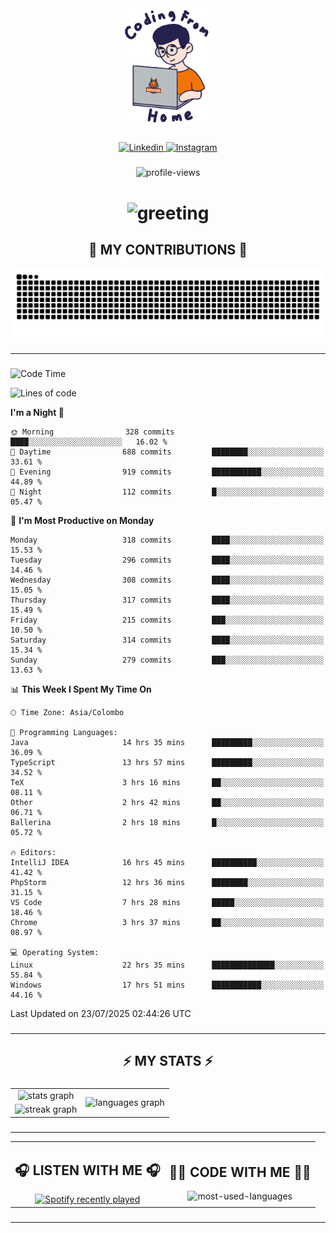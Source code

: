 <div align="center">
    <img width="150" src="./assets/top.gif" alt="top-image"/>
</div>

###    

<div align="center">
    <a href="https://www.linkedin.com/in/nureka-rodrigo/" target="_blank">
        <img src="https://user-images.githubusercontent.com/74038190/235294012-0a55e343-37ad-4b0f-924f-c8431d9d2483.gif" width="50px" alt="Linkedin"/>
    </a>
    <a href="https://www.instagram.com/nureka_rodrigo/" target="_blank">
        <img src="https://user-images.githubusercontent.com/74038190/235294013-a33e5c43-a01c-43f6-b44d-a406d8b4ab75.gif" width="50px"  alt="Instagram"/>
    </a>
</div>

###    

<div align="center">
    <img src="https://komarev.com/ghpvc/?username=nureka-rodrigo&color=blue" alt="profile-views"/>
</div> 

###    

<h1 align="center">
    <img src="https://readme-typing-svg.herokuapp.com/?font=Righteous&size=35&center=true&vCenter=true&width=500&height=70&duration=4000&lines=Hi+There!+👋;+I'm+Nureka+Rodrigo!;" alt="greeting"/>
</h1> 

###

<h2 align="center">🐍 MY CONTRIBUTIONS 🐍</h2>

<div align="center">
    <img alt="snake eating my contributions" src="https://raw.githubusercontent.com/nureka-rodrigo/nureka-rodrigo/output/github-contribution-grid-snake.svg"/>
</div> 

###

<hr/>

###

<!--START_SECTION:waka-->
![Code Time](http://img.shields.io/badge/Code%20Time-1%2C558%20hrs%2032%20mins-blue)

![Lines of code](https://img.shields.io/badge/From%20Hello%20World%20I%27ve%20Written-553.6%20thousand%20lines%20of%20code-blue)

**I'm a Night 🦉** 

```text
🌞 Morning                328 commits         ████░░░░░░░░░░░░░░░░░░░░░   16.02 % 
🌆 Daytime                688 commits         ████████░░░░░░░░░░░░░░░░░   33.61 % 
🌃 Evening                919 commits         ███████████░░░░░░░░░░░░░░   44.89 % 
🌙 Night                  112 commits         █░░░░░░░░░░░░░░░░░░░░░░░░   05.47 % 
```
📅 **I'm Most Productive on Monday** 

```text
Monday                   318 commits         ████░░░░░░░░░░░░░░░░░░░░░   15.53 % 
Tuesday                  296 commits         ████░░░░░░░░░░░░░░░░░░░░░   14.46 % 
Wednesday                308 commits         ████░░░░░░░░░░░░░░░░░░░░░   15.05 % 
Thursday                 317 commits         ████░░░░░░░░░░░░░░░░░░░░░   15.49 % 
Friday                   215 commits         ███░░░░░░░░░░░░░░░░░░░░░░   10.50 % 
Saturday                 314 commits         ████░░░░░░░░░░░░░░░░░░░░░   15.34 % 
Sunday                   279 commits         ███░░░░░░░░░░░░░░░░░░░░░░   13.63 % 
```


📊 **This Week I Spent My Time On** 

```text
🕑︎ Time Zone: Asia/Colombo

💬 Programming Languages: 
Java                     14 hrs 35 mins      █████████░░░░░░░░░░░░░░░░   36.09 % 
TypeScript               13 hrs 57 mins      █████████░░░░░░░░░░░░░░░░   34.52 % 
TeX                      3 hrs 16 mins       ██░░░░░░░░░░░░░░░░░░░░░░░   08.11 % 
Other                    2 hrs 42 mins       ██░░░░░░░░░░░░░░░░░░░░░░░   06.71 % 
Ballerina                2 hrs 18 mins       █░░░░░░░░░░░░░░░░░░░░░░░░   05.72 % 

🔥 Editors: 
IntelliJ IDEA            16 hrs 45 mins      ██████████░░░░░░░░░░░░░░░   41.42 % 
PhpStorm                 12 hrs 36 mins      ████████░░░░░░░░░░░░░░░░░   31.15 % 
VS Code                  7 hrs 28 mins       █████░░░░░░░░░░░░░░░░░░░░   18.46 % 
Chrome                   3 hrs 37 mins       ██░░░░░░░░░░░░░░░░░░░░░░░   08.97 % 

💻 Operating System: 
Linux                    22 hrs 35 mins      ██████████████░░░░░░░░░░░   55.84 % 
Windows                  17 hrs 51 mins      ███████████░░░░░░░░░░░░░░   44.16 % 
```


 Last Updated on 23/07/2025 02:44:26 UTC
<!--END_SECTION:waka-->

###

<hr/>

###

<h2 align="center">⚡ MY STATS ⚡</h2>

###    

<div align="center">
    <table>
        <tr>
            <td align="center">
                <img src="https://github-readme-stats.vercel.app/api?username=nureka-rodrigo&hide_rank=false&show_icons=true&include_all_commits=true&count_private=true&theme=dark&locale=en&order=1" alt="stats graph"/>
            </td>
            <td rowspan="2" align="center">
                <img src="https://github-readme-stats.vercel.app/api/top-langs?username=nureka-rodrigo&locale=en&card_width=320&langs_count=8&theme=dark&order=2&count_private=true" alt="languages graph"/>
            </td>
        </tr>
        <tr>
            <td align="center">
                <img src="https://streak-stats.demolab.com?user=nureka-rodrigo&theme=dark" alt="streak graph"/>
            </td>
        </tr>
    </table>
</div> 

###

<hr/>

<div align="center">
    <table>
        <tr>
            <td align="center">
                <h2>🎧 LISTEN WITH ME 🎧</h2>
                <a href="https://open.spotify.com/user/zjqfkmbawszam1irs05fwxsls">
                    <img src="https://spotify-recently-played-readme.vercel.app/api?user=zjqfkmbawszam1irs05fwxsls&count=5&unique=true" alt="Spotify recently played"  />
                </a>
            </td>
            <td align="center">
                <h2>👨‍💻 CODE WITH ME 👨‍💻</h2>
                <img src="https://github-readme-stats.vercel.app/api/wakatime?username=@nureka99&theme=dark&compact=True&langs_count=10" alt="most-used-languages"/>
            </td>
        </tr>
    </table>
</div> 

###

<hr/>
